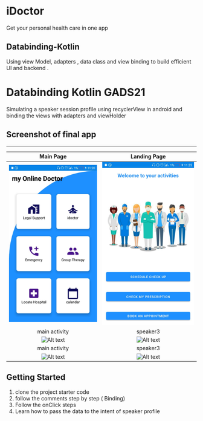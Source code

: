 # iDoctor
Get your personal health care in one app
## Databinding-Kotlin

Using view Model, adapters , data class and view binding to build efficient UI and backend .

Databinding Kotlin GADS21
==================================

Simulating a speaker session profile using recyclerView in android and binding the views with adapters and viewHolder



Screenshot of final app
--------------

---------------------------
Main Page                                             |  Landing Page
:----------------------------------------------------:|:-------------------------:
![Alt text](screenshots/main_page.jpeg)  |  ![Alt text](screenshots/landing.jpeg?)
main activity                                         |  speaker3
![Alt text](screenshots/speakers.png)    |  ![Alt text](screenshots/speaker2.png?)
main activity                                         |  speaker3
![Alt text](screenshots/speakers.png)    |  ![Alt text](screenshots/speaker2.png?)


Getting Started
---------------

1. clone the project starter code
2. follow the comments step by step  ( Binding)
3. Follow the onClick steps 
4. Learn how to pass the data to the intent of speaker profile
<!-- Just a typo-->
